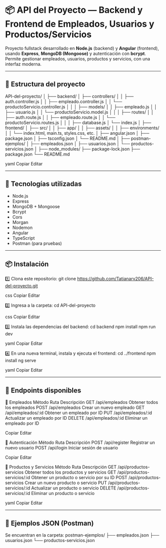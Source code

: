 # 📦 API del Proyecto — Backend y Frontend de Empleados, Usuarios y Productos/Servicios

Proyecto fullstack desarrollado en **Node.js** (backend) y **Angular** (frontend), usando **Express**, **MongoDB (Mongoose)** y autenticación con **bcrypt**.  
Permite gestionar empleados, usuarios, productos y servicios, con una interfaz moderna.

---

## 📂 Estructura del proyecto
API-del-proyecto/
│
├── backend/
│ ├── controllers/
│ │ ├── auth.controller.js
│ │ ├── empleado.controller.js
│ │ └── productoServicio.controller.js
│ │
│ ├── models/
│ │ ├── empleado.js
│ │ ├── usuario.js
│ │ └── productoServicio.model.js
│ │
│ ├── routes/
│ │ ├── auth.route.js
│ │ ├── empleado.route.js
│ │ └── productoServicio.routes.js
│ │
│ ├── database.js
│ └── index.js
│
├── frontend/
│ ├── src/
│ │ ├── app/
│ │ ├── assets/
│ │ ├── environments/
│ │ └── index.html, main.ts, styles.css, etc.
│ ├── angular.json
│ ├── package.json
│ ├── tsconfig.json
│ └── README.md
│
├── postman-ejemplos/
│ ├── empleados.json
│ ├── usuarios.json
│ └── productos-servicios.json
│
├── node_modules/
├── package-lock.json
├── package.json
└── README.md

yaml
Copiar
Editar

---

## 📌 Tecnologías utilizadas

- Node.js
- Express
- MongoDB + Mongoose
- Bcrypt
- Cors
- Morgan
- Nodemon
- Angular
- TypeScript
- Postman (para pruebas)

---

## 📦 Instalación

1️⃣ Clona este repositorio:
git clone https://github.com/Tatianarv206/API-del-proyecto.git

css
Copiar
Editar

2️⃣ Ingresa a la carpeta:
cd API-del-proyecto

css
Copiar
Editar

3️⃣ Instala las dependencias del backend:
cd backend
npm install
npm run dev

yaml
Copiar
Editar

4️⃣ En una nueva terminal, instala y ejecuta el frontend:
cd ../frontend
npm install
ng serve

yaml
Copiar
Editar

---

## 📌 Endpoints disponibles

📁 Empleados
Método Ruta Descripción
GET /api/empleados Obtener todos los empleados
POST /api/empleados Crear un nuevo empleado
GET /api/empleados/:id Obtener un empleado por ID
PUT /api/empleados/:id Actualizar un empleado por ID
DELETE /api/empleados/:id Eliminar un empleado por ID

Copiar
Editar

📁 Autenticación
Método Ruta Descripción
POST /api/register Registrar un nuevo usuario
POST /api/login Iniciar sesión de usuario

Copiar
Editar

📁 Productos y Servicios
Método Ruta Descripción
GET /api/productos-servicios Obtener todos los productos y servicios
GET /api/productos-servicios/:id Obtener un producto o servicio por su ID
POST /api/productos-servicios Crear un nuevo producto o servicio
PUT /api/productos-servicios/:id Actualizar un producto o servicio
DELETE /api/productos-servicios/:id Eliminar un producto o servicio

yaml
Copiar
Editar

---

## 📄 Ejemplos JSON (Postman)
Se encuentran en la carpeta:
postman-ejemplos/
├── empleados.json
├── usuarios.json
└── productos-servicios.json
